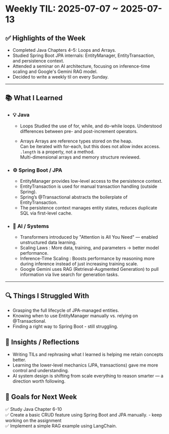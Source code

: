 # Weekly TIL: 2025-07-07 ~ 2025-07-13

## ✅ Highlights of the Week
- Completed Java Chapters 4–5: Loops and Arrays.
- Studied Spring Boot JPA internals: EntityManager, EntityTransaction, and persistence context.
- Attended a seminar on AI architecture, focusing on inference-time scaling and Google's Gemini RAG model.
- Decided to write a weekly til on every Sunday.

---

## 📚 What I Learned
- ### 💡 Java
  - Loops
  Studied the use of for, while, and do-while loops.
  Understood differences between pre- and post-increment operators.
  
  - Arrays
  Arrays are reference types stored on the heap.   
  Can be iterated with for-each, but this does not allow index access.   
  `.length` is a property, not a method.   
  Multi-dimensional arrays and memory structure reviewed.   

- ### ⚙️ Spring Boot / JPA
  - EntityManager provides low-level access to the persistence context.   
  - EntityTransaction is used for manual transaction handling (outside Spring).   
  - Spring’s @Transactional abstracts the boilerplate of EntityTransaction.   
  - The persistence context manages entity states, reduces duplicate SQL via first-level cache.   

- ### 🧠 AI / Systems
  - Transformers introduced by "Attention is All You Need" — enabled unstructured data learning.  
  - Scaling Laws : More data, training, and parameters → better model performance.  
  - Inference-Time Scaling : Boosts performance by reasoning more during inference instead of just increasing training scale.
  - Google Gemini uses RAG (Retrieval-Augmented Generation) to pull information via live search for generation tasks.

---

## 🔍 Things I Struggled With
- Grasping the full lifecycle of JPA-managed entities.
- Knowing when to use EntityManager manually vs. relying on @Transactional.
- Finding a right way to Spring Boot - still struggling.

## 🧠 Insights / Reflections
- Writing TILs and rephrasing what I learned is helping me retain concepts better.
- Learning the lower-level mechanics (JPA, transactions) gave me more control and understanding.
- AI system design is shifting from scale everything to reason smarter — a direction worth following.

## 🎯 Goals for Next Week
✅ Study Java Chapter 6-10  
✅ Create a basic CRUD feature using Spring Boot and JPA manually. - keep working on the assignment    
✅ Implement a simple RAG example using LangChain.  
